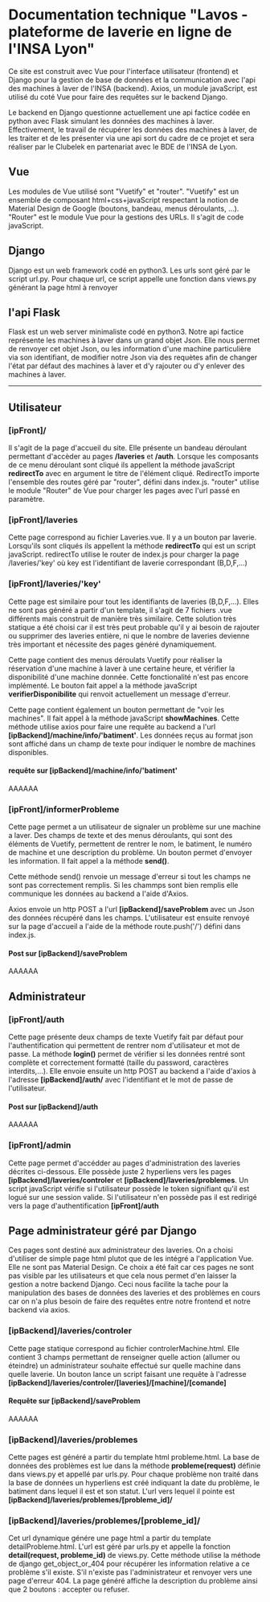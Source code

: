 # Documentation technique "Lavos - plateforme de laverie en ligne de l'INSA Lyon"

Ce site est construit avec Vue pour l'interface utilisateur (frontend) et Django pour la gestion de base de données et la communication avec l'api des machines à laver de l'INSA (backend). Axios, un module javaScript, est utilisé du coté Vue pour faire des requêtes sur le backend Django.

Le backend en Django questionne actuellement une api factice codée en python avec Flask simulant les données des machines à laver. Effectivement, le travail de récupérer les données des machines à laver, de les traiter et de les présenter via une api sort du cadre de ce projet et sera réaliser par le Clubelek en partenariat avec le BDE de l'INSA de Lyon.

## Vue
Les modules de Vue utilisé sont "Vuetify" et "router". "Vuetify" est un ensemble de composant html+css+javaScript respectant la notion de Material Design de Google (boutons, bandeau, menus déroulants, ...). "Router" est le module Vue pour la gestions des URLs. Il s'agit de code javaScript.

## Django
Django est un web framework codé en python3. Les urls sont géré par le script url.py. Pour chaque url, ce script appelle une fonction dans views.py générant la page html à renvoyer

## l'api Flask
Flask est un web server minimaliste codé en python3. Notre api factice représente les machines à laver dans un grand objet Json. Elle nous permet de renvoyer cet objet Json, ou les information d'une machine particulière via son identifiant, de modifier notre Json via des requètes afin de changer l'état par défaut des machines à laver et d'y rajouter ou d'y enlever des machines à laver.

---


## Utilisateur

### [ipFront]/
Il s'agit de la page d'accueil du site. Elle présente un bandeau déroulant permettant d'accèder au pages **/laveries** et **/auth**. Lorsque les composants de ce menu déroulant sont cliqué ils appellent la méthode javaScript **redirectTo** avec en argument le titre de l'élément cliqué. RedirectTo importe l'ensemble des routes géré par "router", défini dans index.js. "router" utilise le module "Router" de Vue pour charger les pages avec l'url passé en paramètre.

### [ipFront]/laveries
Cette page correspond au fichier Laveries.vue. Il y a un bouton par laverie. Lorsqu'ils sont cliqués ils appellent la méthode **redirectTo** qui est un script javaScript. redirectTo utilise le router de index.js pour charger la page /laveries/'key' où key est l'identifiant de laverie correspondant (B,D,F,...)

### [ipFront]/laveries/'key'
Cette page est similaire pour tout les identifiants de laveries (B,D,F,...). Elles ne sont pas généré a partir d'un template, il s'agit de 7 fichiers .vue différents mais construit de manière très similaire. Cette solution très statique a été choisi car il est très peut probable qu'il y ai besoin de rajouter ou supprimer des laveries entière, ni que le nombre de laveries devienne très important et nécessite des pages généré dynamiquement.

Cette page contient des menus déroulats Vuetify pour réaliser la réservation d'une machine à laver à une certaine heure, et vérifier la disponibilité d'une machine donnée. Cette fonctionalité n'est pas encore implémenté. Le bouton fait appel a la méthode javaScript **verifierDisponibilite** qui renvoit actuellement un message d'erreur.

Cette page contient également un bouton permettant de "voir les machines". Il fait appel à la méthode javaScript **showMachines**. Cette méthode utilise axios pour faire une requête au backend a l'url **[ipBackend]/machine/info/'batiment'**. Les données reçus au format json sont affiché dans un champ de texte pour indiquer le nombre de machines disponibles.

#### requête sur [ipBackend]/machine/info/'batiment'
AAAAAA

### [ipFront]/informerProbleme

Cette page permet a un utilisateur de signaler un problème sur une machine a laver. Des champs de texte et des menus déroulants, qui sont des éléments de Vuetify, permettent de rentrer le nom, le batiment, le numéro de machine et une description du problème. Un bouton permet d'envoyer les information. Il fait appel a la méthode **send()**.

Cette méthode send() renvoie un message d'erreur si tout les champs ne sont pas correctement remplis. Si les chammps sont bien remplis elle communique les données au backend a l'aide d'Axios.

Axios envoie un http POST a l'url **[ipBackend]/saveProblem** avec un Json des données récupéré dans les champs.
L'utilisateur est ensuite renvoyé sur la page d'accueil a l'aide de la méthode route.push('/') défini dans index.js.

#### Post sur [ipBackend]/saveProblem
AAAAAA

## Administrateur

### [ipFront]/auth
Cette page présente deux champs de texte Vuetify fait par défaut pour l'authentification qui permettent de rentrer nom d'utilisateur et mot de passe.
La méthode **login()** permet de vérifier si les données rentré sont complète et correctement formatté (taille du password, caractères interdits,...). Elle envoie ensuite un http POST au backend a l'aide d'axios à l'adresse **[ipBackend]/auth/** avec l'identifiant et le mot de passe de l'utilisateur.

#### Post sur [ipBackend]/auth
AAAAAA

### [ipFront]/admin
Cette page permet d'accédder au pages d'administration des laveries décrites ci-dessous. Elle possède juste 2 hyperliens vers les pages **[ipBackend]/laveries/controler** et **[ipBackend]/laveries/problemes**. Un script javaScript vérifie si l'utilisateur possède le token signifiant qu'il est logué sur une session valide. Si l'utilisateur n'en possède pas il est redirigé vers la page d'authentification **[ipFront]/auth**

## Page administrateur géré par Django
Ces pages sont destiné aux administrateur des laveries. On a choisi d'utiliser de simple page html plutot que de les intégré a l'application Vue. Elle ne sont pas Material Design. Ce choix a été fait car ces pages ne sont pas visible par les utilisateurs et que cela nous permet d'en laisser la gestion a notre backend Django. Ceci nous facilite la tache pour la manipulation des bases de données des laveries et des problèmes en cours car on n'a plus besoin de faire des requêtes entre notre frontend et notre backend via axios.

### [ipBackend]/laveries/controler
Cette page statique correspond au fichier controlerMachine.html. Elle contient 3 champs permettant de renseigner quelle action (allumer ou éteindre) un administrateur souhaite effectué sur quelle machine dans quelle laverie. Un bouton lance un script faisant une requête à l'adresse **[ipBackend]/laveries/controler/[laveries]/[machine]/[comande]**
#### Requête sur [ipBackend]/saveProblem
AAAAAA

### [ipBackend]/laveries/problemes
Cette pages est généré a partir du template html probleme.html. La base de données des problèmes est lue dans la méthode **probleme(request)** définie dans views.py et appellé par urls.py. Pour chaque problème non traité dans la base de données un hyperliens est créé indiquant la date du problème, le batiment dans lequel il est et son statut. L'url vers lequel il pointe est **[ipBackend]/laveries/problemes/[probleme_id]/**

### [ipBackend]/laveries/problemes/[probleme_id]/
Cet url dynamique génére une page html a partir du template detailProbleme.html. L'url est géré par urls.py et appelle la fonction **detail(request, probleme_id)** de views.py. Cette méthode utilise la méthode de django get_object_or_404 pour récupérer les information relative a ce problème s'il existe. S'il n'existe pas l'administrateur et renvoyer vers une page d'erreur 404.
La page généré affiche la description du problème ainsi que 2 boutons : accepter ou refuser.

